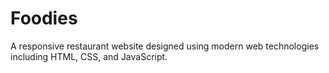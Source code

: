 # Foodies
 A responsive restaurant website designed using modern web technologies including HTML, CSS, and JavaScript.
